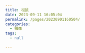 ```yaml
---
title: 松鼠
date: 2023-09-11 16:05:04
permalink: /pages/20230901160504/
categories: 
  - 摄像
tags: 
  - null

---
```


<!-- ![这是图片](/photo/松鼠.jpg "松鼠") -->
<pickerview src="/compress/compress-松鼠.jpg"/>
